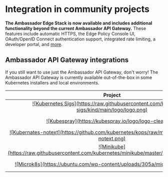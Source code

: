 # Integration in community projects

**The Ambassador Edge Stack is now available and includes additional functionality beyond the current Ambassador API Gateway.**
These features include automatic HTTPS, the Edge Policy Console UI, OAuth/OpenID Connect authentication support, integrated rate
limiting, a developer portal, and [more](/edge-stack-faq/).

## Ambassador API Gateway integrations

If you still want to use just the Ambassador API Gateway, don't worry! The Ambassador API Gateway
is currently available out-of-the-box in some Kubernetes installers and local environments.

<table style="width:100%">
  <colgroup>
     <col span="1" style="width: 15%;"></col>
     <col span="1" style="width: 85%;"></col>
  </colgroup>

  <thead>
    <tr>
      <th style="text-align:center">Project</th>
      <th>Instructions</th>
    </tr>
  </thead>

  <tbody>
    <tr>
      <td style="text-align:center">
        <a href="https://kind.sigs.k8s.io/" target="_blank">
          ![Kubernetes Sigs](https://raw.githubusercontent.com/kubernetes-sigs/kind/main/logo/logo.png)
        </a>
      </td>
      <td>
        <a href="https://kind.sigs.k8s.io/docs/user/ingress/#ambassador" target="_blank">KIND</a> documentation.
      </td>
    </tr>
    <tr>
      <td style="text-align:center">
        <a href="https://kubespray.io" target="_blank">
          ![Kubespray](https://kubespray.io/logo/logo-clear.png)
        </a>
      </td>
      <td>
        <a href="https://kubespray.io/" target="_blank">kubespray</a> documentation.
      </td>
    </tr>
    <tr>
      <td style="text-align:center">
        <a href="https://kops.sigs.k8s.io" target="_blank">
          ![Kubernates-notext](https://github.com/kubernetes/kops/raw/master/docs/img/logo-notext.png)
        </a>
      </td>
      <td>
        <a href="https://kops.sigs.k8s.io/addons/" target="_blank">KOPS</a> documentation.
      </td>
    </tr>
    <tr>
      <td style="text-align:center">
        <a href="https://minikube.sigs.k8s.io" target="_blank">
          ![Minikube](https://raw.githubusercontent.com/kubernetes/minikube/master/images/logo/logo.png)
        </a>
      </td>
      <td>
        <a href="https://minikube.sigs.k8s.io/docs/tutorials/ambassador_ingress_controller/" target="_blank">minikube</a> documentation.
      </td>
    </tr>
    <tr>
      <td style="text-align:center">
        <a href="https://microk8s.io/" target="_blank">
          ![Microk8s](https://ubuntu.com/wp-content/uploads/305a/microk8s-sticker.png)
        </a>
      </td>
      <td>
        <a href="https://microk8s.io/docs/addon-ambassador" target="_blank">microk8s</a> documentation.
      </td>
    </tr>
  </tbody>
</table>
